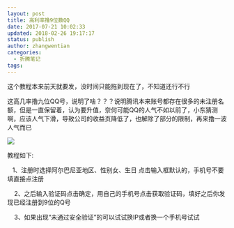 ```yaml
---
layout: post
title: 高利率撸9位数QQ
date: 2017-07-21 10:02:33
updated: 2018-02-26 19:17:17
status: publish
author: zhangwentian
categories: 
  - 折腾笔记
tags: 
---
```



这个教程本来前天就要发，没时间只能拖到现在了，不知道还行不行

这高几率撸九位QQ号，说明了啥？？？说明腾讯本来账号都存在很多的未注册名额，但是一直保留着，认为要升值，奈何可能QQ的人气不如以前了，小东猜测啊，应该人气下滑，导致公司的收益页降低了，也解除了部分的限制，再来撸一波人气而已

![](https://ooo.0o0.ooo/2017/07/21/597161d749ab8.jpg)  

教程如下:

   1、注册时选择阿尔巴尼亚地区、性别女、生日 点击输入框默认的，手机号不要填直接点注册

  

    2、之后输入验证码点击确定，用自己的手机号点击获取验证码，填好之后你发现已经注册到9位的Q号

  

    3、如果出现“未通过安全验证”的可以试试换IP或者换一个手机号试试